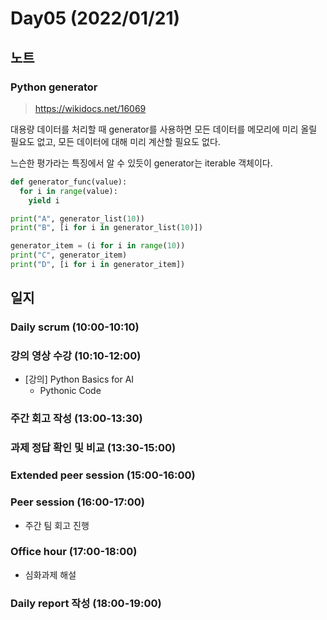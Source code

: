 # Day05 (2022/01/21)

## 노트

### Python generator

> https://wikidocs.net/16069

대용량 데이터를 처리할 때 generator를 사용하면 모든 데이터를 메모리에 미리 올릴 필요도 없고, 모든 데이터에 대해 미리 계산할 필요도 없다.

느슨한 평가라는 특징에서 알 수 있듯이 generator는 iterable 객체이다.

```python
def generator_func(value):
  for i in range(value):
    yield i

print("A", generator_list(10))
print("B", [i for i in generator_list(10)])

generator_item = (i for i in range(10))
print("C", generator_item)
print("D", [i for i in generator_item])
```

## 일지

### Daily scrum (10:00-10:10)

### 강의 영상 수강 (10:10-12:00)

  * [강의] Python Basics for AI
    * Pythonic Code

### 주간 회고 작성 (13:00-13:30)

### 과제 정답 확인 및 비교 (13:30-15:00)

### Extended peer session (15:00-16:00)

### Peer session (16:00-17:00)

  * 주간 팀 회고 진행

### Office hour (17:00-18:00)

  * 심화과제 해설

### Daily report 작성 (18:00-19:00)
